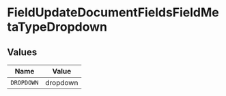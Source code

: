 # FieldUpdateDocumentFieldsFieldMetaTypeDropdown


## Values

| Name       | Value      |
| ---------- | ---------- |
| `DROPDOWN` | dropdown   |